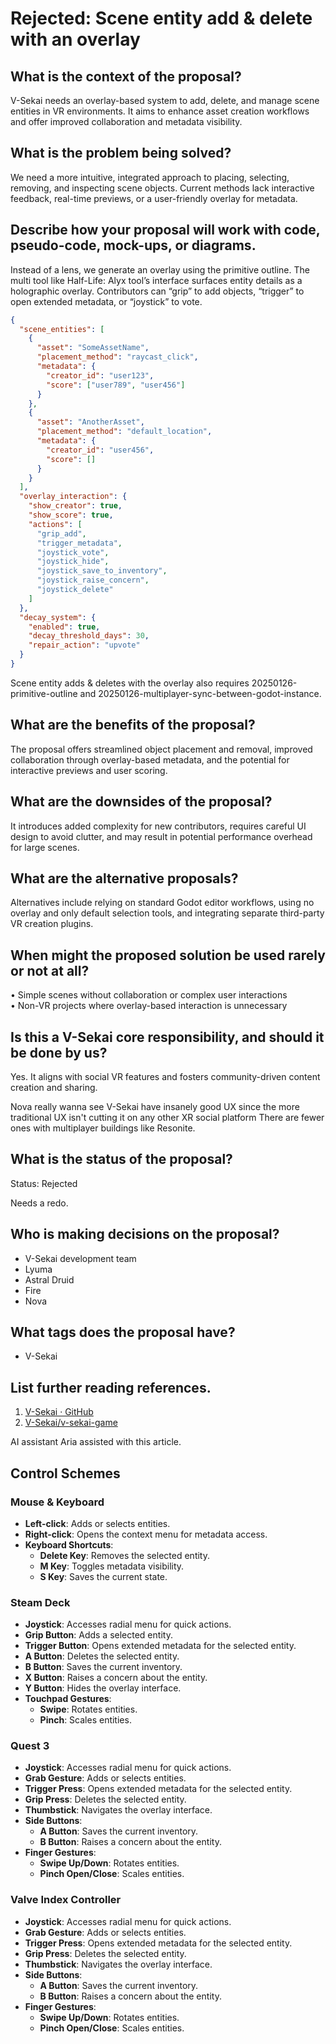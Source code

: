 # Rejected: Scene entity add & delete with an overlay

## What is the context of the proposal?

V-Sekai needs an overlay-based system to add, delete, and manage scene entities in VR environments. It aims to enhance asset creation workflows and offer improved collaboration and metadata visibility.

## What is the problem being solved?

We need a more intuitive, integrated approach to placing, selecting, removing, and inspecting scene objects. Current methods lack interactive feedback, real-time previews, or a user-friendly overlay for metadata.

## Describe how your proposal will work with code, pseudo-code, mock-ups, or diagrams.

Instead of a lens, we generate an overlay using the primitive outline. The multi tool like Half-Life: Alyx tool’s interface surfaces entity details as a holographic overlay. Contributors can “grip” to add objects, “trigger” to open extended metadata, or “joystick” to vote.

```json
{
  "scene_entities": [
    {
      "asset": "SomeAssetName",
      "placement_method": "raycast_click",
      "metadata": {
        "creator_id": "user123",
        "score": ["user789", "user456"]
      }
    },
    {
      "asset": "AnotherAsset",
      "placement_method": "default_location",
      "metadata": {
        "creator_id": "user456",
        "score": []
      }
    }
  ],
  "overlay_interaction": {
    "show_creator": true,
    "show_score": true,
    "actions": [
      "grip_add",
      "trigger_metadata",
      "joystick_vote",
      "joystick_hide",
      "joystick_save_to_inventory",
      "joystick_raise_concern",
      "joystick_delete"
    ]
  },
  "decay_system": {
    "enabled": true,
    "decay_threshold_days": 30,
    "repair_action": "upvote"
  }
}
```

Scene entity adds & deletes with the overlay also requires 20250126-primitive-outline and 20250126-multiplayer-sync-between-godot-instance.

## What are the benefits of the proposal?

The proposal offers streamlined object placement and removal, improved collaboration through overlay-based metadata, and the potential for interactive previews and user scoring.

## What are the downsides of the proposal?

It introduces added complexity for new contributors, requires careful UI design to avoid clutter, and may result in potential performance overhead for large scenes.

## What are the alternative proposals?

Alternatives include relying on standard Godot editor workflows, using no overlay and only default selection tools, and integrating separate third-party VR creation plugins.

## When might the proposed solution be used rarely or not at all?

• Simple scenes without collaboration or complex user interactions  
• Non-VR projects where overlay-based interaction is unnecessary

## Is this a V-Sekai core responsibility, and should it be done by us?

Yes. It aligns with social VR features and fosters community-driven content creation and sharing.

Nova really wanna see V-Sekai have insanely good UX since the more traditional UX isn't cutting it on any other XR social platform
There are fewer ones with multiplayer buildings like Resonite.

## What is the status of the proposal?

Status: Rejected

Needs a redo.

## Who is making decisions on the proposal?

- V-Sekai development team
- Lyuma
- Astral Druid
- Fire
- Nova

## What tags does the proposal have?

- V-Sekai

## List further reading references.

1. [V-Sekai · GitHub](https://github.com/v-sekai)
2. [V-Sekai/v-sekai-game](https://github.com/v-sekai/v-sekai-game)

AI assistant Aria assisted with this article.

## Control Schemes

### Mouse & Keyboard

- **Left-click**: Adds or selects entities.
- **Right-click**: Opens the context menu for metadata access.
- **Keyboard Shortcuts**:
  - **Delete Key**: Removes the selected entity.
  - **M Key**: Toggles metadata visibility.
  - **S Key**: Saves the current state.

### Steam Deck

- **Joystick**: Accesses radial menu for quick actions.
- **Grip Button**: Adds a selected entity.
- **Trigger Button**: Opens extended metadata for the selected entity.
- **A Button**: Deletes the selected entity.
- **B Button**: Saves the current inventory.
- **X Button**: Raises a concern about the entity.
- **Y Button**: Hides the overlay interface.
- **Touchpad Gestures**:
  - **Swipe**: Rotates entities.
  - **Pinch**: Scales entities.

### Quest 3

- **Joystick**: Accesses radial menu for quick actions.
- **Grab Gesture**: Adds or selects entities.
- **Trigger Press**: Opens extended metadata for the selected entity.
- **Grip Press**: Deletes the selected entity.
- **Thumbstick**: Navigates the overlay interface.
- **Side Buttons**:
  - **A Button**: Saves the current inventory.
  - **B Button**: Raises a concern about the entity.
- **Finger Gestures**:
  - **Swipe Up/Down**: Rotates entities.
  - **Pinch Open/Close**: Scales entities.

### Valve Index Controller

- **Joystick**: Accesses radial menu for quick actions.
- **Grab Gesture**: Adds or selects entities.
- **Trigger Press**: Opens extended metadata for the selected entity.
- **Grip Press**: Deletes the selected entity.
- **Thumbstick**: Navigates the overlay interface.
- **Side Buttons**:
  - **A Button**: Saves the current inventory.
  - **B Button**: Raises a concern about the entity.
- **Finger Gestures**:
  - **Swipe Up/Down**: Rotates entities.
  - **Pinch Open/Close**: Scales entities.
